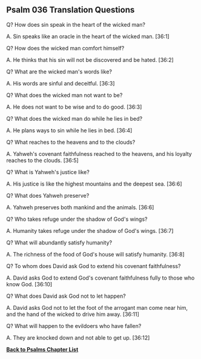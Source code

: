 ## Psalm 036 Translation Questions ##

Q? How does sin speak in the heart of the wicked man?

A. Sin speaks like an oracle in the heart of the wicked man. [36:1]

Q? How does the wicked man comfort himself?

A. He thinks that his sin will not be discovered and be hated. [36:2]

Q? What are the wicked man's words like?

A. His words are sinful and deceitful. [36:3]

Q? What does the wicked man not want to be?

A. He does not want to be wise and to do good. [36:3]

Q? What does the wicked man do while he lies in bed?

A. He plans ways to sin while he lies in bed. [36:4]

Q? What reaches to the heavens and to the clouds?

A. Yahweh's covenant faithfulness reached to the heavens, and his loyalty reaches to the clouds. [36:5]

Q? What is Yahweh's justice like?

A. His justice is like the highest mountains and the deepest sea. [36:6]

Q? What does Yahweh preserve?

A. Yahweh preserves both mankind and the animals. [36:6]

Q? Who takes refuge under the shadow of God's wings?

A. Humanity takes refuge under the shadow of God's wings. [36:7]

Q? What will abundantly satisfy humanity?

A. The richness of the food of God's house will satisfy humanity. [36:8]

Q? To whom does David ask God to extend his covenant faithfulness?

A. David asks God to extend God's covenant faithfulness fully to those who know God. [36:10]

Q? What does David ask God not to let happen?

A. David asks God not to let the foot of the arrogant man come near him, and the hand of the wicked to drive him away. [36:11]

Q? What will happen to the evildoers who have fallen?

A. They are knocked down and not able to get up. [36:12]

__[Back to Psalms Chapter List](./)__

